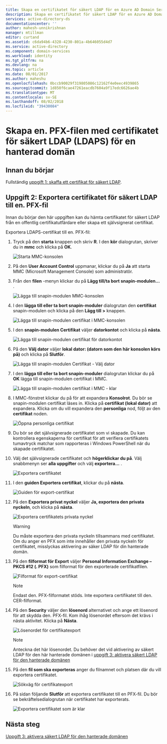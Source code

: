 ```yaml
---
title: Skapa en certifikatet för säkert LDAP för en Azure AD Domain Services hanterar domän | Microsoft Docs
description: Skapa en certifikatet för säkert LDAP för en Azure AD Domain Services hantera domän
services: active-directory-ds
documentationcenter: ''
author: mahesh-unnikrishnan
manager: mtillman
editor: curtand
ms.assetid: c6da94b6-4328-4230-801a-4b646055d4d7
ms.service: active-directory
ms.component: domain-services
ms.workload: identity
ms.tgt_pltfrm: na
ms.devlang: na
ms.topic: article
ms.date: 08/01/2017
ms.author: maheshu
ms.openlocfilehash: 0bccb90029f319805086c12162f4e0eec4939865
ms.sourcegitcommit: 1d850f6cae47261eacdb7604a9f17edc6626ae4b
ms.translationtype: MT
ms.contentlocale: sv-SE
ms.lasthandoff: 08/02/2018
ms.locfileid: "39430084"
---
```

# <a name="create-a-pfx-file-with-the-secure-ldap-ldaps-certificate-for-a-managed-domain"></a>Skapa en. PFX-filen med certifikatet för säkert LDAP (LDAPS) för en hanterad domän

## <a name="before-you-begin"></a>Innan du börjar
Fullständig [uppgift 1: skaffa ett certifikat för säkert LDAP](active-directory-ds-admin-guide-configure-secure-ldap.md).


## <a name="task-2-export-the-secure-ldap-certificate-to-a-pfx-file"></a>Uppgift 2: Exportera certifikatet för säkert LDAP till en. PFX-fil
Innan du börjar den här uppgiften kan du hämta certifikatet för säkert LDAP från en offentlig certifikatutfärdare eller skapa ett självsignerat certifikat.

Exportera LDAPS-certifikat till en. PFX-fil:

1. Tryck på den **starta** knappen och skriv **R**. I den **kör** dialogrutan, skriver du in **mmc** och klicka på **OK**.

    ![Starta MMC-konsolen](./media/active-directory-domain-services-admin-guide/secure-ldap-start-run.png)
2. På den **User Account Control** uppmanar, klickar du på **Ja** att starta MMC (Microsoft Management Console) som administratör.
3. Från den **filen** -menyn klickar du på **Lägg till/ta bort snapin-modulen...** .

    ![Lägga till snapin-modulen MMC-konsolen](./media/active-directory-domain-services-admin-guide/secure-ldap-add-snapin.png)
4. I den **lägga till eller ta bort snapin-moduler** dialogrutan den **certifikat** snapin-modulen och klicka på den **Lägg till >** knappen.

    ![Lägga till snapin-modulen certifikat i MMC-konsolen](./media/active-directory-domain-services-admin-guide/secure-ldap-add-certificates-snapin.png)
5. I den **snapin-modulen Certifikat** väljer **datorkontot** och klicka på **nästa**.

    ![Lägga till snapin-modulen certifikat för datorkontot](./media/active-directory-domain-services-admin-guide/secure-ldap-add-certificates-computer-account.png)
6. På den **Välj dator** väljer **lokal dator: (datorn som den här konsolen körs på)** och klicka på **Slutför**.

    ![Lägga till snapin-modulen Certifikat - Välj dator](./media/active-directory-domain-services-admin-guide/secure-ldap-add-certificates-local-computer.png)
7. I den **lägga till eller ta bort snapin-moduler** dialogrutan klickar du på **OK** lägga till snapin-modulen certifikat i MMC.

    ![Lägga till snapin-modulen certifikat i MMC - klar](./media/active-directory-domain-services-admin-guide/secure-ldap-add-certificates-snapin-done.png)
8. I MMC-fönstret klickar du på för att expandera **Konsolrot**. Du bör se snapin-modulen certifikat läses in. Klicka på **certifikat (lokal dator)** att expandera. Klicka om du vill expandera den **personliga** nod, följt av den **certifikat** noden.

    ![Öppna personliga certifikat](./media/active-directory-domain-services-admin-guide/secure-ldap-open-personal-store.png)
9. Du bör se det självsignerade certifikatet som vi skapade. Du kan kontrollera egenskaperna för certifikat för att verifiera certifikatets tumavtryck matchar som rapporteras i Windows PowerShell när du skapade certifikatet.
10. Välj det självsignerade certifikatet och **högerklickar du på**. Välj snabbmenyn ser **alla uppgifter** och välj **exportera...** .

    ![Exportera certifikatet](./media/active-directory-domain-services-admin-guide/secure-ldap-export-cert.png)
11. I den **guiden Exportera certifikat**, klickar du på **nästa**.

    ![Guiden för export-certifikat](./media/active-directory-domain-services-admin-guide/secure-ldap-export-cert-wizard.png)
12. På den **Exportera privat nyckel** väljer **Ja, exportera den privata nyckeln**, och klicka på **nästa**.

    ![Exportera certifikatets privata nyckel](./media/active-directory-domain-services-admin-guide/secure-ldap-export-private-key.png)

    > [!WARNING]
    > Du måste exportera den privata nyckeln tillsammans med certifikatet. Om du anger en PFX som inte innehåller den privata nyckeln för certifikatet, misslyckas aktivering av säker LDAP för din hanterade domän.
    >
    >

13. På den **filformat för Export** väljer **Personal Information Exchange – PKCS #12 (. PFX)** som filformat för den exporterade certifikatfilen.

    ![Filformat för export-certifikat](./media/active-directory-domain-services-admin-guide/secure-ldap-export-to-pfx.png)

    > [!NOTE]
    > Endast den. PFX-filformatet stöds. Inte exportera certifikatet till den. CER-filformat.
    >
    >

14. På den **Security** väljer den **lösenord** alternativet och ange ett lösenord för att skydda den. PFX-fil. Kom ihåg lösenordet eftersom det krävs i nästa aktivitet. Klicka på **Nästa**.

    ![Lösenordet för certifikatexport ](./media/active-directory-domain-services-admin-guide/secure-ldap-export-select-password.png)

    > [!NOTE]
    > Anteckna det här lösenordet. Du behöver det vid aktivering av säkert LDAP för den här hanterade domänen i [uppgift 3: aktivera säkert LDAP för den hanterade domänen](active-directory-ds-admin-guide-configure-secure-ldap-enable-ldaps.md)
    >
    >

15. På den **fil som ska exporteras** anger du filnamnet och platsen där du vill exportera certifikatet.

    ![Sökväg för certifikatexport](./media/active-directory-domain-services-admin-guide/secure-ldap-export-select-path.png)
16. På sidan följande **Slutför** att exportera certifikatet till en PFX-fil. Du bör se bekräftelsedialogrutan när certifikatet har exporterats.

    ![Exportera certifikatet som är klar](./media/active-directory-domain-services-admin-guide/secure-ldap-exported-as-pfx.png)


## <a name="next-step"></a>Nästa steg
[Uppgift 3: aktivera säkert LDAP för den hanterade domänen](active-directory-ds-admin-guide-configure-secure-ldap-enable-ldaps.md)
